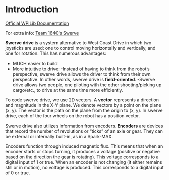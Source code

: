 # Introduction

[Official WPILib Documentation](https://docs.wpilib.org/en/stable/docs/software/kinematics-and-odometry/swerve-drive-kinematics.html)

For extra info: [Team 1640's Swerve](https://team1640.com/wiki/index.php/Swerve_Central)

**Swerve drive** is a system alternative to West Coast Drive in which two joysticks are used: one to control moving horizontally and vertically, and one for rotation. This has numerous advantages:

- MUCH easier to build
- More intuitive to drive:
    -Instead of having to think from the robot’s perspective, swerve drive allows the driver to think from their own perspective. In other words, swerve drive is **field-oriented**.
    -Swerve drive allows two people, one piloting with the other shooting/picking up cargo/etc., to drive at the same time more efficiently.

To code swerve drive, we use 2D vectors. A **vector** represents a direction and magnitude in the X-Y plane. We denote vectors by a point on the plane (x, y). The vector is the path on the plane from the origin to (x, y). In swerve drive, each of the four wheels on the robot has a position vector.

Swerve drive also utilizes information from encoders. **Encoders** are devices that record the number of revolutions or “ticks” of an axle or gear. They can be external or internally built-in, as in a Spark-MAX. 

Encoders function through induced magnetic flux. This means that when an encoder starts or stops turning, it produces a voltage (positive or negative based on the direction the gear is rotating). This voltage corresponds to a digital input of 1 or true. When an encoder is not changing (it either remains still or in motion), no voltage is produced. This corresponds to a digital input of 0 or true. 